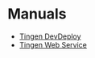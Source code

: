 <!-- u250429 -->

# Manuals

* [Tingen DevDeploy](https://spectrum-health-systems.github.io/tingen-documentation/manual/tingen-dev-deploy-manual)
* [Tingen Web Service](https://spectrum-health-systems.github.io/tingen-documentation/manual/tingen-web-service-manual)